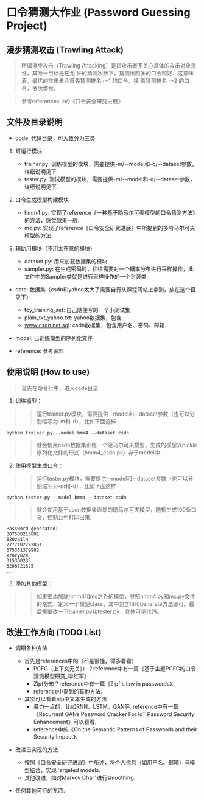 口令猜测大作业 (Password Guessing Project)
======================================================
## 漫步猜测攻击 (Trawling Attack)
>所谓漫步攻击（Trawling Attacking）是指攻击者不关心具体的攻击对象是谁，其唯一目标是在允 许的猜测次数下，猜测出越多的口令越好．这意味 着，最优的攻击者会首先猜测排名 r=1 的口令，接 着猜测排名 r=2 的口令，依次类推．

>参考references中的《口令安全研究进展》.

## 文件及目录说明
- code: 代码目录，可大致分为三类
1. 可运行模块
    + trainer.py: 训练模型的模块，需要提供-m/--model和-d/--dataset参数，详细说明见下.
    + tester.py: 测试模型的模块，需要提供-m/--model和-d/--dataset参数，详细说明见下.

2. 口令生成模型构建模块
    + hmm4.py: 实现了reference《一种基于隐马尔可夫模型的口令猜测方法》的方法，感觉效果一般.
    + mc.py: 实现了reference《口令安全研究进展》中所提到的多阶马尔可夫模型的方法

3. 辅助用模块（不用太在意的模块）
    + dataset.py: 用来加载数据集的模块.
    + sampler.py: 在生成密码时，往往需要对一个概率分布进行采样操作，此文件中的Sampler类就是进行采样操作的一个封装类.

- data: 数据集（csdn和yahoo太大了需要自行从课程网站上拿到，放在这个目录下）
  + toy_training_set: 自己随便写的一个小测试集
  + plain_txt_yahoo.txt: yahoo数据集，包含
  + www.csdn.net.sql: csdn数据集，包含用户名、密码、邮箱.

- model: 已训练模型的序列化文件

- reference: 参考资料

## 使用说明 (How to use)
>首先在命令行中，进入code目录.
1. 训练模型：
>>运行trainer.py模块，需要提供--model和--dataset参数（也可以分别缩写为-m和-d），比如下面这样
```shell
python trainer.py --model hmm4 --dataset csdn
```
>>就会使用csdn数据集训练一个隐马尔可夫模型，生成的模型以pickle序列化文件的形式（hmm4_csdn.pk）存于model中.

2. 使用模型生成口令：
>>运行tester.py模块，需要提供--model和--dataset参数（也可以分别缩写为-m和-d），比如下面这样
```shell
python tester.py --model hmm4 --dataset csdn
```
>>就会使用基于csdn数据集训练的隐马尔可夫模型，随机生成100条口令，控制台中打印出来.
```text
Password generated:
807508213881
820zailn
2777102792851
675351379982
xzuzy824
315360235
5208721625
...
```

3. 添加其他模型：
>>如果要添加除hmm4和mc之外的模型，参照hmm4.py和mc.py文件的格式，定义一个模型class，其中包含fit和generate方法即可。最后需要改一下trainer.py和tester.py，具体可见代码。

## 改进工作方向 (TODO List)
- 调研各种方法
  + 首先是references中的（不是很懂，得多看看）
    * PCFG（上下文无关》）？reference中有一篇《基于主题PCFG的口令猜测模型研究_毕红军》.
    * Zipf分布？reference中有一篇《Zipf's law in passwords》.
    * reference中提到的其他方法.
  + 其次可以看看nlp中文本生成的方法
    * 暴力一点的，比如RNN，LSTM，GAN等. reference中有一篇《Recurrent GANs Password Cracker For IoT Password Security Enhancement》可以看看.
    * reference中的《On the Semantic Patterns of Passwords and their Security Impact》.

- 改进已实现的方法
  + 按照《口令安全研究进展》中所述，将个人信息（如用户名、邮箱）与模型结合，实现Targeted models.
  + 其他改进，如对Markov Chain进行smoothing.

- 任何其他可行的东西.